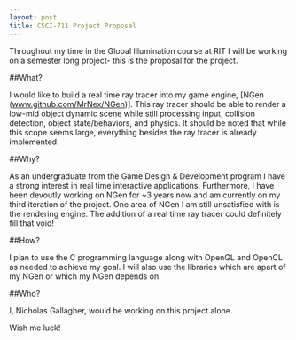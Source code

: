 ```yaml
---
layout: post
title: CSCI-711 Project Proposal
---
```


Throughout my time in the Global Illumination course at RIT I will be working on a semester long project- this is the proposal for the project.

##What?

I would like to build a real time ray tracer into my game engine, [NGen (www.github.com/MrNex/NGen)]. This ray tracer should be able to render a low-mid object dynamic scene while still processing input, collision detection, object state/behaviors, and physics. It should be noted that while this scope seems large, everything besides the ray tracer is already implemented.

##Why?

As an undergraduate from the Game Design & Development program I have a strong interest in real time interactive applications. Furthermore, I have been devoutly working on NGen for ~3 years now and am currently on my third iteration of the project. One area of NGen I am still unsatisfied with is the rendering engine. The addition of a real time ray tracer could definitely fill that void!

##How?

I plan to use the C programming language along with OpenGL and OpenCL as needed to achieve my goal. I will also use the libraries which are apart of my NGen or which my NGen depends on.

##Who?

I, Nicholas Gallagher, would be working on this project alone.

Wish me luck!

